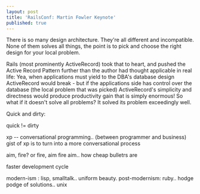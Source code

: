 ```yaml
---
layout: post
title: 'RailsConf: Martin Fowler Keynote'
published: true
---
```

There is so many design architecture. They're all different and incompatible. None of them solves all things, the point is to pick and choose the right design for your local problem.

Rails (most prominently ActiveRecord) took that to heart, and pushed the Active Record Pattern further than the author had thought applicable in real life: Yea, when applications must yield to the DBA's database design ActiveRecord would break - but if the applications side has control over the database (the local problem that was picked) ActiveRecord's simplicity and directness would produce productivity gain that is simply enormous! So what if it doesn't solve all problems? It solved its problem exceedingly well.

Quick and dirty:



quick != dirty  
  
xp -- conversational programming.. (between programmer and business)  
gist of xp is to turn into a more conversational process  
  
aim, fire? or fire, aim fire aim.. how cheap bulletrs are  
  
faster development cycle  
  
modern-ism : lisp, smalltalk.. uniform beauty. post-modernism: ruby.. hodge podge of solutions.. unix

